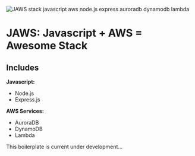 ![JAWS stack javascript aws node.js express auroradb dynamodb lambda](https://github.com/servant-app/JAWS-servant/blob/master/public/img/jaws_logo_javascript_aws.png)

JAWS: Javascript + AWS = Awesome Stack
=================================


Includes
-----------

**Javascript:**
- Node.js
- Express.js

**AWS Services:**
- AuroraDB
- DynamoDB
- Lambda
 		 
This boilerplate is current under development...